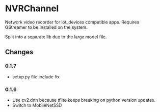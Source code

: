 # NVRChannel
Network video recorder for iot_devices compatible apps.
Requires GStreamer to be installed on the system.

Split into a separate lib due to the large model file.


## Changes
### 0.1.7 

* setup.py file include fix

### 0.1.6

* Use cv2.dnn because tflite keeps breaking on python version updates.
* Switch to MobileNetSSD
